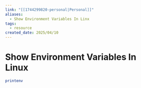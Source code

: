 ```yaml
---
link: "[[1744299820-personal|Personal]]"
aliases:
  - Show Environment Variables In Linx
tags:
  - resource
created_date: 2025/04/10
---
```

# Show Environment Variables In Linux
```bash
printenv
```

